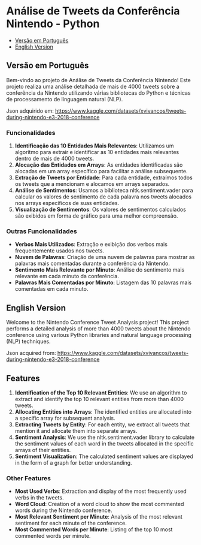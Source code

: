 # Análise de Tweets da Conferência Nintendo - Python

- [Versão em Português](#versão-em-português)
- [English Version](#english-version)

## Versão em Português

Bem-vindo ao projeto de Análise de Tweets da Conferência Nintendo! Este projeto realiza uma análise detalhada de mais de 4000 tweets sobre a conferência da Nintendo utilizando várias bibliotecas do Python e técnicas de processamento de linguagem natural (NLP).

Json adquirido em: https://www.kaggle.com/datasets/xvivancos/tweets-during-nintendo-e3-2018-conference

### Funcionalidades

1. **Identificação das 10 Entidades Mais Relevantes**: Utilizamos um algoritmo para extrair e identificar as 10 entidades mais relevantes dentro de mais de 4000 tweets.
2. **Alocação das Entidades em Arrays**: As entidades identificadas são alocadas em um array específico para facilitar a análise subsequente.
3. **Extração de Tweets por Entidade**: Para cada entidade, extraímos todos os tweets que a mencionam e alocamos em arrays separados.
4. **Análise de Sentimentos**: Usamos a biblioteca nltk.sentiment.vader para calcular os valores de sentimento de cada palavra nos tweets alocados nos arrays específicos de suas entidades.
5. **Visualização de Sentimentos**: Os valores de sentimentos calculados são exibidos em forma de gráfico para uma melhor compreensão.

### Outras Funcionalidades

- **Verbos Mais Utilizados**: Extração e exibição dos verbos mais frequentemente usados nos tweets.
- **Nuvem de Palavras**: Criação de uma nuvem de palavras para mostrar as palavras mais comentadas durante a conferência da Nintendo.
- **Sentimento Mais Relevante por Minuto**: Análise do sentimento mais relevante em cada minuto da conferência.
- **Palavras Mais Comentadas por Minuto**: Listagem das 10 palavras mais comentadas em cada minuto.

## English Version

Welcome to the Nintendo Conference Tweet Analysis project! This project performs a detailed analysis of more than 4000 tweets about the Nintendo conference using various Python libraries and natural language processing (NLP) techniques.

Json acquired from: https://www.kaggle.com/datasets/xvivancos/tweets-during-nintendo-e3-2018-conference

## Features

1. **Identification of the Top 10 Relevant Entities**: We use an algorithm to extract and identify the top 10 relevant entities from more than 4000 tweets.
2. **Allocating Entities into Arrays**: The identified entities are allocated into a specific array for subsequent analysis.
3. **Extracting Tweets by Entity**: For each entity, we extract all tweets that mention it and allocate them into separate arrays.
4. **Sentiment Analysis**: We use the nltk.sentiment.vader library to calculate the sentiment values of each word in the tweets allocated in the specific arrays of their entities.
5. **Sentiment Visualization**: The calculated sentiment values are displayed in the form of a graph for better understanding.

### Other Features

- **Most Used Verbs**: Extraction and display of the most frequently used verbs in the tweets.
- **Word Cloud**: Creation of a word cloud to show the most commented words during the Nintendo conference.
- **Most Relevant Sentiment per Minute**: Analysis of the most relevant sentiment for each minute of the conference.
- **Most Commented Words per Minute**: Listing of the top 10 most commented words per minute.
